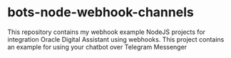 # bots-node-webhook-channels
This repository contains my webhook example NodeJS projects for integration Oracle Digital Assistant using webhooks.
This project contains an example for using your chatbot over Telegram Messenger  
